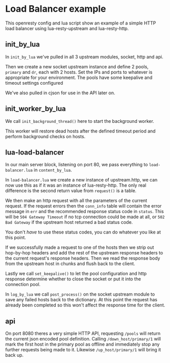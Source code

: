 # Load Balancer example

This openresty config and lua script show an example of a simple HTTP load balancer using lua-resty-upstream and lua-resty-http.

## init_by_lua

In `init_by_lua` we've pulled in all 3 upstream modules, socket, http and api.

Then we create a new socket upstream instance and define 2 pools, `primary` and `dr`, each with 2 hosts.
Set the IPs and ports to whatever is appropriate for your environment.
The pools have some keepalive and timeout settings configured

We've also pulled in cjson for use in the API later on.

## init_worker_by_lua

We call `init_background_thread()` here to start the background worker.

This worker will restore dead hosts after the defined timeout period and perform background checks on hosts.

## lua-load-balancer

In our main server block, listening on port 80, we pass everything to `load-balancer.lua` in `content_by_lua`.

In `load-balancer.lua` we create a new instance of upstream.http, we can now use this as if it was an instance of lua-resty-http.
The only real difference is the second return value from `request()` is a table.

We then make an http request with all the parameters of the current request.
If the request errors then the `conn_info` table will contain the error message in `err` and the recommended response status code in `status`.
This will be `504 Gateway Timeout` if no tcp connection could be made at all, or `502 Bad Gateway` if the upstream host returned a bad status code.

You don't *have* to use these status codes, you can do whatever you like at this point.

If we successfully made a request to one of the hosts then we strip out hop-by-hop headers and add the rest of the upstream response headers to the current request's response headers.
Then we read the response body from the upstream host in chunks and flush back to the client.

Lastly we call `set_keepalive()` to let the pool configuration and http response determine whether to close the socket or put it into the connection pool.

In `log_by_lua` we call `post_process()` on the socket upstream module to save any failed hosts back to the dictionary.
At this point the request has already been completed so this won't affect the response time for the client.

## api

On port 8080 theres a very simple HTTP API, requesting `/pools` will return the current json encoded pool definition.
Calling `/down_host/primary/1` will mark the first host in the primary pool as offline and immediately stop any further requests being made to it.
Likewise `/up_host/primary/1` will bring it back up.
